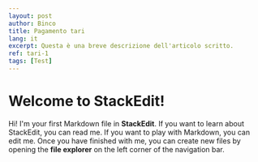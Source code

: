 ```yaml
---
layout: post
author: Binco
title: Pagamento tari
lang: it
excerpt: Questa è una breve descrizione dell'articolo scritto.
ref: tari-1
tags: [Test]
---
```


# Welcome to StackEdit!

Hi! I'm your first Markdown file in **StackEdit**. If you want to learn about StackEdit, you can read me. If you want to play with Markdown, you can edit me. Once you have finished with me, you can create new files by opening the **file explorer** on the left corner of the navigation bar.